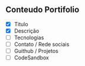 ## Conteudo Portifolio

- [x] Titulo
- [x] Descrição
- [ ] Tecnologias
- [ ] Contato / Rede sociais
- [ ] Guithub / Projetos
- [ ] CodeSandbox
